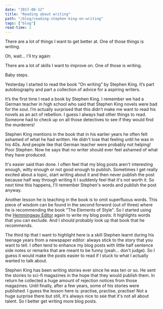 ```yaml
---
date: "2017-08-12"
title: "Reading about writing"
path: "/blog/reading-stephen-king-on-writing"
tags: ["blog"] 
read-time: 2
---
```


There are a lot of things I want to get better at. One of those things is writing.  

Oh, wait...  I'll try again:

There are a lot of skills I want to improve on. One of those is writing. 

Baby steps. 

<!--break-->

Yesterday I started to read the book “On writing” by Stephen King. It’s part autobiography and part a collection of advice for a aspiring writers. 

It’s the first time I read a book by Stephen King. I remember we had a German teacher in high school who said that Stephen King novels were bad for the soul. I’m actually surprised that this didn’t make me want to read his novels as an act of rebellion. I guess I always had other things to read. Someone had to check up on all those detectives to see if they would find the murderers!

Stephen King mentions in the book that in his earlier years he often felt ashamed of what he had written. He didn't lose that feeling until he was in his 40s. And people like that German teacher were probably not helping! Poor Stephen. Now he says that no writer should ever feel ashamed of what they have produced. 

It's easier said than done. I often feel that my blog posts aren't interesting enough, witty enough or not good enough to publish. Sometimes I get really excited about a topic, start writing about it and then never publish the post because half way through writing it I suddenly feel that it's not worth it. So next time this happens, I'll remember Stephen's words and publish the post anyway.

Another lesson he is teaching in the book is to omit superfluous words. This piece of wisdom can be found in the second forword (out of three) where he is recommending the book "The Elements of Style". So I started using the [Hemmingway Editor](http://hemingwayapp.com/) again to write my blog posts. It highlights words that you can exclude. And I should probably look up that book that he recommends.

The third tip that I want to highlight here is a skill Stephen learnt during his teenage years from a newspaper editor: always stick to the story that you want to tell. I often tend to enhance my blog posts with little half sentence side notes or remarks that are meant to be funny (yeah... don't judge). So I guess it would make the posts easier to read if I stuck to what I actually wanted to talk about. 

Stephen King has been writing stories ever since he was ten or so. He sent the stories to sci-fi magazines in the hope that they would publish them. In return he collected a huge amount of rejection notices from those magazines. Until finally, after a few years, some of his stories were published. I guess the lesson here is: practise, practise, practise! Not a huge surprise there but still, it's always nice to see that it's not all about talent. So I better get writing more blog posts.
